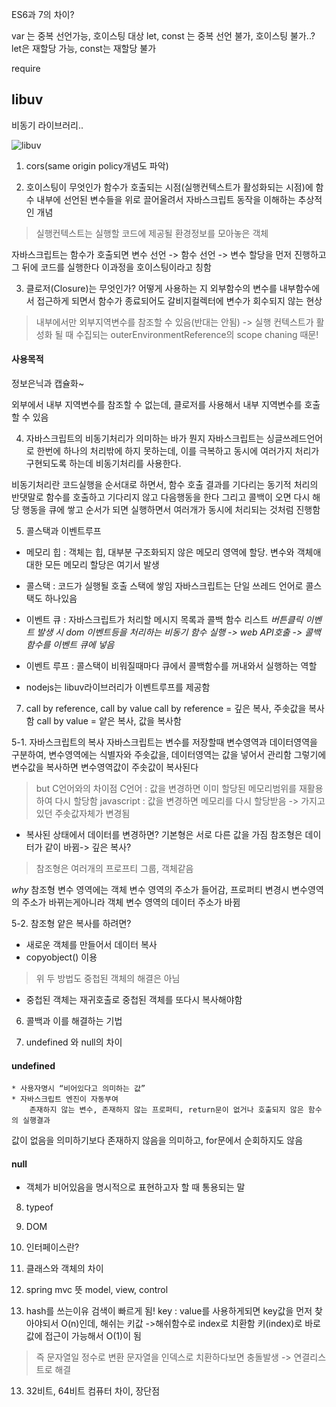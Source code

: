 ES6과 7의 차이?

var 는 중복 선언가능, 호이스팅 대상
let, const 는 중복 선언 불가, 호이스팅 불가..?
let은 재할당 가능, const는 재할당 불가


require

## libuv

비동기 라이브러리..

![libuv](https://github.com/smeil123/CS_Study/blob/master/image/libuv.jpg)

1. cors(same origin policy개념도 파악)

2. 호이스팅이 무엇인가
함수가 호출되는 시점(실행컨텍스트가 활성화되는 시점)에 함수 내부에 선언된 변수들을 위로 끌어올려서 자바스크립트 동작을 이해하는 추상적인 개념

> 실행컨텍스트는 실행할 코드에 제공될 환경정보를 모아놓은 객체

자바스크립트는 함수가 호출되면 변수 선언 -> 함수 선언 -> 변수 할당을 먼저 진행하고 그 뒤에 코드를 실행한다 이과정을 호이스팅이라고 칭함

3. 클로저(Closure)는 무엇인가? 어떻게 사용하는 지
외부함수의 변수를 내부함수에서 접근하게 되면서 함수가 종료되어도 갈비지컬렉터에 변수가 회수되지 않는 현상
> 내부에서만 외부지역변수를 참조할 수 있음(반대는 안됨) -> 실행 컨텍스트가 활성화 될 때 수집되는 outerEnvironmentReference의 scope chaning 때문!

#### 사용목적
정보은닉과 캡슐화~

외부에서 내부 지역변수를 참조할 수 없는데, 클로저를 사용해서 내부 지역변수를 호출 할 수 있음

4. 자바스크립트의 비동기처리가 의미하는 바가 뭔지
자바스크립트는 싱글쓰레드언어로 한번에 하나의 처리밖에 하지 못하는데, 이를 극복하고 동시에 여러가지 처리가 구현되도록 하는데 비동기처리를 사용한다.

비동기처리란 코드실행을 순서대로 하면서, 함수 호출 결과를 기다리는 동기적 처리의 반댓말로
함수를 호출하고 기다리지 않고 다음행동을 한다
그리고 콜백이 오면 다시 해당 행동을 큐에 쌓고 순서가 되면 실행하면서 여러개가 동시에 처리되는 것처럼 진행함

5. 콜스택과 이벤트루프
* 메모리 힙 : 객체는 힙, 대부분 구조화되지 않은 메모리 영역에 할당. 변수와 객체애 대한 모든 메모리 할당은 여기서 발생
* 콜스택 : 코드가 실행될 호출 스택에 쌓임
자바스크립트는 단일 쓰레드 언어로 콜스택도 하나있음
* 이벤트 큐 : 자바스크립트가 처리할 메시지 목록과 콜백 함수 리스트
*버튼클릭 이벤트 발생 시 dom 이벤트등을 처리하는 비동기 함수 실행 -> web API호출 -> 콜백 함수를 이벤트 큐에 넣음*

* 이벤트 루프 : 콜스택이 비워질때마다 큐에서 콜백함수를 꺼내와서 실행하는 역할
* nodejs는 libuv라이브러리가 이벤트루프를 제공함


7. call by reference, call by value
call by reference = 깊은 복사, 주솟값을 복사함
call by value = 얕은 복사, 값을 복사함

5-1. 자바스크립트의 복사
자바스크립트는 변수를 저장할때 변수영역과 데이터영역을 구분하여, 변수영역에는 식별자와 주솟값을, 데이터영역는 값을 넣어서 관리함
그렇기에 변수값을 복사하면 변수영역값이 주솟값이 복사된다
> but C언어와의 차이점
> C언어 : 값을 변경하면 이미 할당된 메모리범위를 재활용하여 다시 할당함
> javascript : 값을 변경하면 메모리를 다시 할당받음 -> 가지고 있던 주솟값자체가 변경됨

* 복사된 상태에서 데이터를 변경하면?
기본형은 서로 다른 값을 가짐
참조형은 데이터가 같이 바뀜-> 깊은 복사?

>참조형은 여러개의 프로프티 그룹, 객체같음

*why* 참조형 변수 영역에는 객체 변수 영역의 주소가 들어감, 프로퍼티 변경시 변수영역의 주소가 바뀌는게아니라 객체 변수 영역의 데이터 주소가 바뀜

5-2. 참조형 얕은 복사를 하려면?
* 새로운 객체를 만들어서 데이터 복사
* copyobject() 이용
> 위 두 방법도 중첩된 객체의 해결은 아님
* 중첩된 객체는 재귀호출로 중첩된 객체를 또다시 복사해야함

6. 콜백과 이를 해결하는 기법


8. undefined 와 null의 차이
#### undefined
	* 사용자명시 “비어있다고 의미하는 값”
	* 자바스크립트 엔진이 자동부여
		존재하지 않는 변수, 존재하지 않는 프로퍼티, return문이 없거나 호출되지 않은 함수의 실행결과
값이 없음을 의미하기보다 존재하지 않음을 의미하고, for문에서 순회하지도 않음
#### null
* 객체가 비어있음을 명시적으로 표현하고자 할 때 통용되는 말

8. typeof

9. DOM

9. 인터페이스란?

10. 클래스와 객체의 차이

11. spring mvc 뜻
model, view, control

12. hash를 쓰는이유
검색이 빠르게 됨!
key : value를 사용하게되면 key값을 먼저 찾아야되서 O(n)인데,
해쉬는 키값 ->해쉬함수로 index로 치환함 
키(index)로 바로 값에 접근이 가능해서 O(1)이 됨
> 즉 문자열일 정수로 변환
문자열을 인덱스로 치환하다보면 충돌발생 -> 연결리스트로 해결

13. 32비트, 64비트 컴퓨터 차이, 장단점



  

<!--stackedit_data:
eyJoaXN0b3J5IjpbLTExOTgzODc2MDcsMTY4Njk1OTk5OCwxNT
U2NTA4ODcwLDU2NTkxMDI1NSwxMzA2MzIzNzk0XX0=
-->